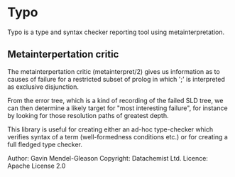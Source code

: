 # Typo

Typo is a type and syntax checker reporting tool using metainterpretation.

## Metainterpertation critic 

The metainterpertation critic (metainterpret/2) gives us information
as to causes of failure for a restricted subset of prolog in which ';'
is interpreted as exclusive disjunction.

From the error tree, which is a kind of recording of the failed SLD
tree, we can then determine a likely target for "most interesting
failure", for instance by looking for those resolution paths of
greatest depth.

This library is useful for creating either an ad-hoc type-checker
which verifies syntax of a term (well-formedness conditions etc.) or
for creating a full fledged type checker.

Author: Gavin Mendel-Gleason
Copyright: Datachemist Ltd. 
Licence: Apache License 2.0
